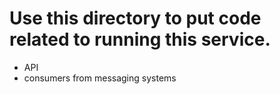 # Use this directory to put code related to running this service.  
* API
* consumers from messaging systems